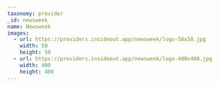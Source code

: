 ```yaml
---
taxonomy: provider
_id: newsweek
name: Newsweek
images:
  - url: https://providers.insideout.app/newsweek/logo-50x50.jpg
    width: 50
    height: 50
  - url: https://providers.insideout.app/newsweek/logo-400x400.jpg
    width: 400
    height: 400
---
```

